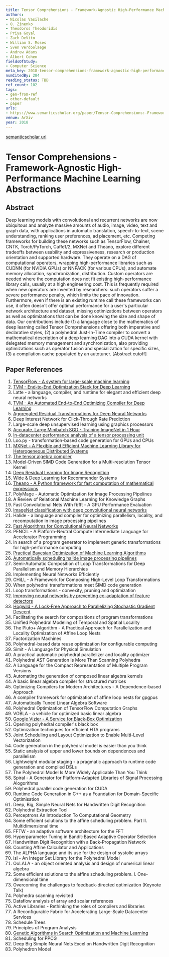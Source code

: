 ```yaml
---
title: Tensor Comprehensions - Framework-Agnostic High-Performance Machine Learning Abstractions
authors:
- Nicolas Vasilache
- O. Zinenko
- Theodoros Theodoridis
- Priya Goyal
- Zach DeVito
- William S. Moses
- Sven Verdoolaege
- Andrew Adams
- Albert Cohen
fieldsOfStudy:
- Computer Science
meta_key: 2018-tensor-comprehensions-framework-agnostic-high-performance-machine-learning-abstractions
numCitedBy: 284
reading_status: TBD
ref_count: 102
tags:
- gen-from-ref
- other-default
- paper
urls:
- https://www.semanticscholar.org/paper/Tensor-Comprehensions:-Framework-Agnostic-Machine-Vasilache-Zinenko/cae9d90524cccac5081666985d5d055b71697cee?sort=total-citations
venue: ArXiv
year: 2018
---
```


[semanticscholar url](https://www.semanticscholar.org/paper/Tensor-Comprehensions:-Framework-Agnostic-Machine-Vasilache-Zinenko/cae9d90524cccac5081666985d5d055b71697cee?sort=total-citations)

# Tensor Comprehensions - Framework-Agnostic High-Performance Machine Learning Abstractions

## Abstract

Deep learning models with convolutional and recurrent networks are now ubiquitous and analyze massive amounts of audio, image, video, text and graph data, with applications in automatic translation, speech-to-text, scene understanding, ranking user preferences, ad placement, etc. Competing frameworks for building these networks such as TensorFlow, Chainer, CNTK, Torch/PyTorch, Caffe1/2, MXNet and Theano, explore different tradeoffs between usability and expressiveness, research or production orientation and supported hardware. They operate on a DAG of computational operators, wrapping high-performance libraries such as CUDNN (for NVIDIA GPUs) or NNPACK (for various CPUs), and automate memory allocation, synchronization, distribution. Custom operators are needed where the computation does not fit existing high-performance library calls, usually at a high engineering cost. This is frequently required when new operators are invented by researchers: such operators suffer a severe performance penalty, which limits the pace of innovation. Furthermore, even if there is an existing runtime call these frameworks can use, it often doesn't offer optimal performance for a user's particular network architecture and dataset, missing optimizations between operators as well as optimizations that can be done knowing the size and shape of data. Our contributions include (1) a language close to the mathematics of deep learning called Tensor Comprehensions offering both imperative and declarative styles, (2) a polyhedral Just-In-Time compiler to convert a mathematical description of a deep learning DAG into a CUDA kernel with delegated memory management and synchronization, also providing optimizations such as operator fusion and specialization for specific sizes, (3) a compilation cache populated by an autotuner. [Abstract cutoff]

## Paper References

1. [TensorFlow - A system for large-scale machine learning](2016-tensorflow.md)
2. [TVM - End-to-End Optimization Stack for Deep Learning](2018-tvm-stack.md)
3. Latte - a language, compiler, and runtime for elegant and efficient deep neural networks
4. [TVM - An Automated End-to-End Optimizing Compiler for Deep Learning](2018-tvm.md)
5. [Aggregated Residual Transformations for Deep Neural Networks](2017-aggregated-residual-transformations-for-deep-neural-networks.md)
6. Deep Interest Network for Click-Through Rate Prediction
7. Large-scale deep unsupervised learning using graphics processors
8. [Accurate, Large Minibatch SGD - Training ImageNet in 1 Hour](2017-accurate-large-minibatch-sgd-training-imagenet-in-1-hour.md)
9. [In-datacenter performance analysis of a tensor processing unit](2017-in-datacenter-performance-analysis-of-a-tensor-processing-unit.md)
10. Loo.py - transformation-based code generation for GPUs and CPUs
11. [MXNet - A Flexible and Efficient Machine Learning Library for Heterogeneous Distributed Systems](2015-mxnet.md)
12. [The tensor algebra compiler](2017-the-tensor-algebra-compiler.md)
13. Model-Driven SIMD Code Generation for a Multi-resolution Tensor Kernel
14. [Deep Residual Learning for Image Recognition](2016-deep-residual-learning-for-image-recognition.md)
15. Wide & Deep Learning for Recommender Systems
16. [Theano - A Python framework for fast computation of mathematical expressions](2016-theano-a-python-framework-for-fast-computation-of-mathematical-expressions.md)
17. PolyMage - Automatic Optimization for Image Processing Pipelines
18. A Review of Relational Machine Learning for Knowledge Graphs
19. Fast Convolutional Nets With fbfft - A GPU Performance Evaluation
20. [ImageNet classification with deep convolutional neural networks](2012-imagenet-classification-with-deep-convolutional-neural-networks.md)
21. Halide - a language and compiler for optimizing parallelism, locality, and recomputation in image processing pipelines
22. [Fast Algorithms for Convolutional Neural Networks](2016-fast-algorithms-for-convolutional-neural-networks.md)
23. PENCIL - A Platform-Neutral Compute Intermediate Language for Accelerator Programming
24. In search of a program generator to implement generic transformations for high-performance computing
25. [Practical Bayesian Optimization of Machine Learning Algorithms](2012-practical-bayesian-optimization-of-machine-learning-algorithms.md)
26. [Automatically scheduling halide image processing pipelines](2016-automatically-scheduling-halide-image-processing-pipelines.md)
27. Semi-Automatic Composition of Loop Transformations for Deep Parallelism and Memory Hierarchies
28. Implementing Neural Networks Efficiently
29. CHiLL - A Framework for Composing High-Level Loop Transformations
30. When polyhedral transformations meet SIMD code generation
31. Loop transformations - convexity, pruning and optimization
32. [Improving neural networks by preventing co-adaptation of feature detectors](2012-improving-neural-networks-by-preventing-co-adaptation-of-feature-detectors.md)
33. [Hogwild - A Lock-Free Approach to Parallelizing Stochastic Gradient Descent](2011-hogwild-a-lock-free-approach-to-parallelizing-stochastic-gradient-descent.md)
34. Facilitating the search for compositions of program transformations
35. Unified Polyhedral Modeling of Temporal and Spatial Locality
36. The Pluto+ Algorithm - A Practical Approach for Parallelization and Locality Optimization of Affine Loop Nests
37. Factorization Machines
38. Polyhedral-based data reuse optimization for configurable computing
39. Simit - A Language for Physical Simulation
40. A practical automatic polyhedral parallelizer and locality optimizer
41. Polyhedral AST Generation Is More Than Scanning Polyhedra
42. A Language for the Compact Representation of Multiple Program Versions
43. Automating the generation of composed linear algebra kernels
44. A basic linear algebra compiler for structured matrices
45. Optimizing Compilers for Modern Architectures - A Dependence-based Approach
46. A compiler framework for optimization of affine loop nests for gpgpus
47. Automatically Tuned Linear Algebra Software
48. Polyhedral Optimization of TensorFlow Computation Graphs
49. VOBLA - a vehicle for optimized basic linear algebra
50. [Google Vizier - A Service for Black-Box Optimization](2017-google-vizier-a-service-for-black-box-optimization.md)
51. Opening polyhedral compiler's black box
52. Optimization techniques for efficient HTA programs
53. Joint Scheduling and Layout Optimization to Enable Multi-Level Vectorization
54. Code generation in the polyhedral model is easier than you think
55. Static analysis of upper and lower bounds on dependences and parallelism
56. Lightweight modular staging - a pragmatic approach to runtime code generation and compiled DSLs
57. The Polyhedral Model Is More Widely Applicable Than You Think
58. Spiral - A Generator for Platform-Adapted Libraries of Signal Processing Alogorithms
59. Polyhedral parallel code generation for CUDA
60. Runtime Code Generation in C++ as a Foundation for Domain-Specific Optimisation
61. Deep, Big, Simple Neural Nets for Handwritten Digit Recognition
62. Polyhedral Extraction Tool
63. Perceptrons An Introduction To Computational Geometry
64. Some efficient solutions to the affine scheduling problem. Part II. Multidimensional time
65. FFTW - an adaptive software architecture for the FFT
66. Hyperparameter Tuning in Bandit-Based Adaptive Operator Selection
67. Handwritten Digit Recognition with a Back-Propagation Network
68. Counting Affine Calculator and Applications
69. The ALPHA language and its use for the design of systolic arrays
70. isl - An Integer Set Library for the Polyhedral Model
71. OoLALA - an object oriented analysis and design of numerical linear algebra
72. Some efficient solutions to the affine scheduling problem. I. One-dimensional time
73. Overcoming the challenges to feedback-directed optimization (Keynote Talk)
74. Polyhedra scanning revisited
75. Dataflow analysis of array and scalar references
76. Active Libraries - Rethinking the roles of compilers and libraries
77. A Reconfigurable Fabric for Accelerating Large-Scale Datacenter Services
78. Schedule Trees
79. Principles of Program Analysis
80. [Genetic Algorithms in Search Optimization and Machine Learning](1988-genetic-algorithms-in-search-optimization-and-machine-learning.md)
81. Scheduling for PPCG
82. Deep Big Simple Neural Nets Excel on Handwritten Digit Recognition
83. Polyhedron Model
